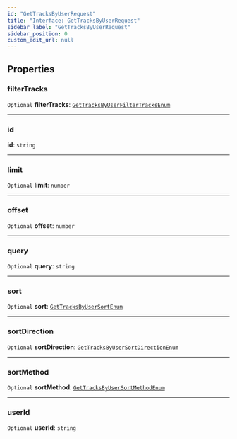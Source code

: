 ```yaml
---
id: "GetTracksByUserRequest"
title: "Interface: GetTracksByUserRequest"
sidebar_label: "GetTracksByUserRequest"
sidebar_position: 0
custom_edit_url: null
---
```


## Properties

### filterTracks

 `Optional` **filterTracks**: [`GetTracksByUserFilterTracksEnum`](../modules.md#gettracksbyuserfiltertracksenum-1)

___

### id

 **id**: `string`

___

### limit

 `Optional` **limit**: `number`

___

### offset

 `Optional` **offset**: `number`

___

### query

 `Optional` **query**: `string`

___

### sort

 `Optional` **sort**: [`GetTracksByUserSortEnum`](../modules.md#gettracksbyusersortenum-1)

___

### sortDirection

 `Optional` **sortDirection**: [`GetTracksByUserSortDirectionEnum`](../modules.md#gettracksbyusersortdirectionenum-1)

___

### sortMethod

 `Optional` **sortMethod**: [`GetTracksByUserSortMethodEnum`](../modules.md#gettracksbyusersortmethodenum-1)

___

### userId

 `Optional` **userId**: `string`
